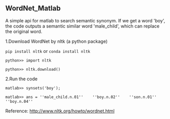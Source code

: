 ## WordNet_Matlab
A simple api for matlab to search semantic synonym.
If we get a word 'boy', the code outputs a semantic similar word 'male_child', which can replace the original word.

1.Download WordNet by nltk (a python package)

`pip install nltk` or `conda install nltk`

`python>> import nltk`

`python>> nltk.download()`

2.Run the code

`matlab>> synsets('boy');`

`matlab>> ans = ''male_child.n.01''    ''boy.n.02''    ''son.n.01''    ''boy.n.04''`

Reference: http://www.nltk.org/howto/wordnet.html
